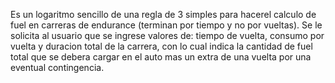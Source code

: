Es un logaritmo sencillo de una regla de 3 simples para hacerel calculo de fuel en carreras de endurance (terminan por tiempo y no por vueltas).
Se le solicita al usuario que se ingrese valores de: tiempo de vuelta, consumo por vuelta y duracion total de la carrera, con lo cual indica la cantidad de fuel total que se debera cargar en el auto mas un extra de una vuelta por una eventual contingencia.
